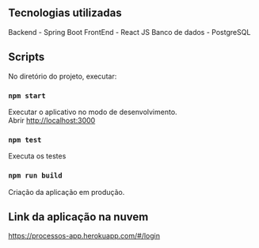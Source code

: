 ## Tecnologias utilizadas

Backend - Spring Boot
FrontEnd - React JS
Banco de dados - PostgreSQL


## Scripts

No diretório do projeto, executar:

### `npm start`

Executar o aplicativo no modo de desenvolvimento.<br>
Abrir [http://localhost:3000](http://localhost:3000)


### `npm test`

Executa os testes

### `npm run build`

Criação da aplicação em produção.

## Link da aplicação na nuvem

https://processos-app.herokuapp.com/#/login
